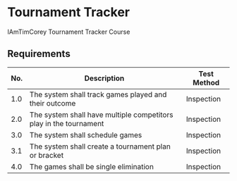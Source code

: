 # Tournament Tracker
IAmTimCorey Tournament Tracker Course


## Requirements 

No.     | Description | Test Method
---------|--------|------
1.0 | The system shall track games played and their outcome | Inspection
2.0 | The system shall have multiple competitors play in the tournament | Inspection
3.0 | The system shall schedule games | Inspection
3.1 | The system shall create a tournament plan or bracket | Inspection
4.0 | The games shall be single elimination | Inspection


